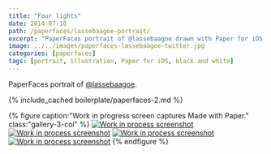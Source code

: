 ```yaml
---
title: "Four lights"
date: 2014-07-10
path: /paperfaces/lassebaagoe-portrait/
excerpt: "PaperFaces portrait of @lassebaagoe drawn with Paper for iOS on an iPad."
image: ../../images/paperfaces-lassebaagoe-twitter.jpg
categories: [paperfaces]
tags: [portrait, illustration, Paper for iOS, black and white]
---
```


PaperFaces portrait of [@lassebaagoe](https://twitter.com/lassebaagoe).

{% include_cached boilerplate/paperfaces-2.md %}

{% figure caption:"Work in progress screen captures Made with Paper." class:"gallery-3-col" %}
[![Work in process screenshot](../../images/paperfaces-lassebaagoe-process-1-600.jpg)](../../images/paperfaces-lassebaagoe-process-1-lg.jpg) [![Work in process screenshot](../../images/paperfaces-lassebaagoe-process-2-600.jpg)](../../images/paperfaces-lassebaagoe-process-2-lg.jpg) [![Work in process screenshot](../../images/paperfaces-lassebaagoe-process-3-600.jpg)](../../images/paperfaces-lassebaagoe-process-3-lg.jpg) [![Work in process screenshot](../../images/paperfaces-lassebaagoe-process-4-600.jpg)](../../images/paperfaces-lassebaagoe-process-4-lg.jpg)
{% endfigure %}
